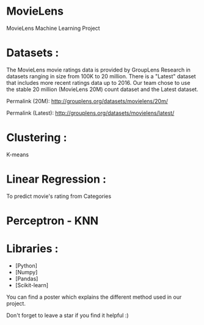 # MovieLens
MovieLens Machine Learning Project

# Datasets : 
The MovieLens movie ratings data is provided by GroupLens Research in datasets ranging in size from 100K to 20 million. There is a "Latest" dataset that includes more recent ratings data up to 2016. Our team chose to use the stable 20 million (MovieLens 20M) count dataset and the Latest dataset.

Permalink (20M): http://grouplens.org/datasets/movielens/20m/

Permalink (Latest): http://grouplens.org/datasets/movielens/latest/

# Clustering : 
K-means 
# Linear Regression : 
To predict movie's rating from Categories
# Perceptron - KNN
# Libraries : 
* [Python]
* [Numpy]
* [Pandas]
* [Scikit-learn]


You can find a poster which explains the different method used in our project.

Don't forget to leave a star if you find it helpful :)
